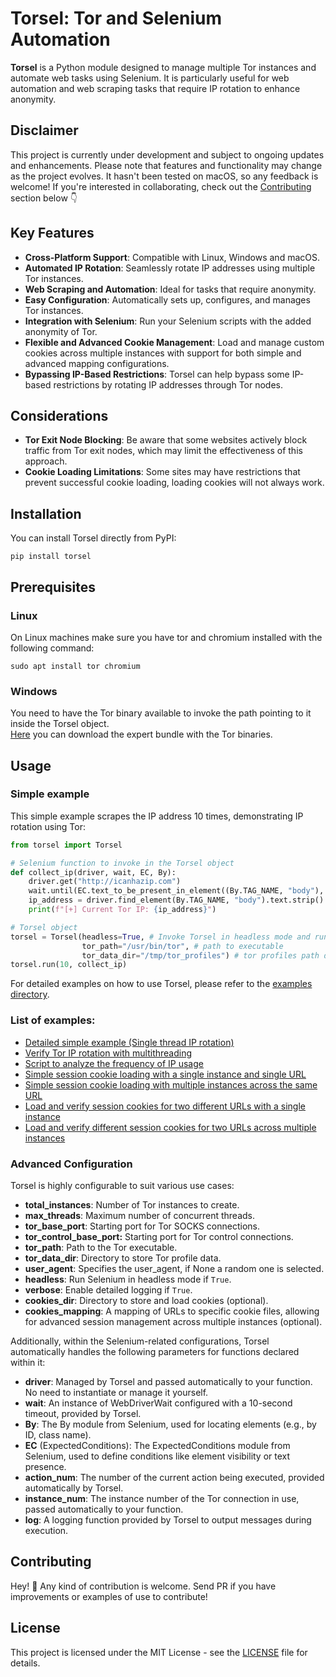 # Torsel: Tor and Selenium Automation
**Torsel** is a Python module designed to manage multiple Tor instances and automate web tasks using Selenium. It is particularly useful for web automation and web scraping tasks that require IP rotation to enhance anonymity.

## Disclaimer
This project is currently under development and subject to ongoing updates and enhancements. Please note that features and functionality may change as the project evolves.
It hasn't been tested on macOS, so any feedback is welcome! If you're interested in collaborating, check out the [Contributing](#contributing) section below <g-emoji alias="point_down" fallback-src="https://assets-cdn.github.com/images/icons/emoji/unicode/1f447.png" ios-version="6.0">👇</g-emoji>

## Key Features
- **Cross-Platform Support**: Compatible with Linux, Windows and macOS.
- **Automated IP Rotation**: Seamlessly rotate IP addresses using multiple Tor instances.
- **Web Scraping and Automation**: Ideal for tasks that require anonymity.
- **Easy Configuration**: Automatically sets up, configures, and manages Tor instances.
- **Integration with Selenium**: Run your Selenium scripts with the added anonymity of Tor.
- **Flexible and Advanced Cookie Management**: Load and manage custom cookies across multiple instances with support for both simple and advanced mapping configurations.
- **Bypassing IP-Based Restrictions**: Torsel can help bypass some IP-based restrictions by rotating IP addresses through Tor nodes.

## Considerations
- **Tor Exit Node Blocking**: Be aware that some websites actively block traffic from Tor exit nodes, which may limit the effectiveness of this approach.
- **Cookie Loading Limitations**: Some sites may have restrictions that prevent successful cookie loading, loading cookies will not always work.

## Installation
You can install Torsel directly from PyPI:
```
pip install torsel
```

## Prerequisites

### Linux
On Linux machines make sure you have tor and chromium installed with the following command:
```
sudo apt install tor chromium
```

### Windows
You need to have the Tor binary available to invoke the path pointing to it inside the Torsel object.<br>[Here](https://www.torproject.org/download/tor/) you can download the expert bundle with the Tor binaries.

## Usage
### Simple example
This simple example scrapes the IP address 10 times, demonstrating IP rotation using Tor:
```python
from torsel import Torsel

# Selenium function to invoke in the Torsel object
def collect_ip(driver, wait, EC, By):
    driver.get("http://icanhazip.com")
    wait.until(EC.text_to_be_present_in_element((By.TAG_NAME, "body"), "."))
    ip_address = driver.find_element(By.TAG_NAME, "body").text.strip()
    print(f"[+] Current Tor IP: {ip_address}")

# Torsel object
torsel = Torsel(headless=True, # Invoke Torsel in headless mode and run
                tor_path="/usr/bin/tor", # path to executable
                tor_data_dir="/tmp/tor_profiles") # tor profiles path dest
torsel.run(10, collect_ip)
```

For detailed examples on how to use Torsel, please refer to the [examples directory](https://github.com/azuk4r/torsel/tree/main/examples).

### List of examples:
* [Detailed simple example (Single thread IP rotation)](https://github.com/azuk4r/torsel/blob/main/examples/simple_ip_rotation.py)
* [Verify Tor IP rotation with multithreading](https://github.com/azuk4r/torsel/blob/main/examples/multithread_ip_rotation.py)
* [Script to analyze the frequency of IP usage](https://github.com/azuk4r/torsel/blob/main/examples/tor_ip_usage_analyzer.py)
* [Simple session cookie loading with a single instance and single URL](https://github.com/azuk4r/torsel/blob/main/examples/loading_cookies/simple_one_url_one_instance.py)
* [Simple session cookie loading with multiple instances across the same URL](https://github.com/azuk4r/torsel/blob/main/examples/loading_cookies/simple_one_url_multi_instance.py)
* [Load and verify session cookies for two different URLs with a single instance](https://github.com/azuk4r/torsel/blob/main/examples/loading_cookies/advanced_mapping_two_url_one_instance.py)
* [Load and verify different session cookies for two URLs across multiple instances](https://github.com/azuk4r/torsel/blob/main/examples/loading_cookies/advanced_mapping_two_url_multi_instance.py)

### Advanced Configuration
Torsel is highly configurable to suit various use cases:
* **total_instances**: Number of Tor instances to create.
* **max_threads**: Maximum number of concurrent threads.
* **tor_base_port**: Starting port for Tor SOCKS connections.
* **tor_control_base_port:** Starting port for Tor control connections.
* **tor_path**: Path to the Tor executable.
* **tor_data_dir**: Directory to store Tor profile data.
* **user_agent**: Specifies the user_agent, if None a random one is selected.
* **headless**: Run Selenium in headless mode if `True`.
* **verbose**: Enable detailed logging if `True`.
* **cookies_dir**: Directory to store and load cookies (optional).
* **cookies_mapping**: A mapping of URLs to specific cookie files, allowing for advanced session management across multiple instances (optional).

Additionally, within the Selenium-related configurations, Torsel automatically handles the following parameters for functions declared within it:
* **driver**: Managed by Torsel and passed automatically to your function. No need to instantiate or manage it yourself.
* **wait**: An instance of WebDriverWait configured with a 10-second timeout, provided by Torsel.
* **By**: The By module from Selenium, used for locating elements (e.g., by ID, class name).
* **EC** (ExpectedConditions): The ExpectedConditions module from Selenium, used to define conditions like element visibility or text presence.
* **action_num**: The number of the current action being executed, provided automatically by Torsel.
* **instance_num**: The instance number of the Tor connection in use, passed automatically to your function.
* **log**: A logging function provided by Torsel to output messages during execution.

## Contributing
Hey! <g-emoji alias="wave" fallback-src="https://assets-cdn.github.com/images/icons/emoji/unicode/1f44b.png" ios-version="6.0">👋</g-emoji> Any kind of contribution is welcome. Send PR if you have improvements or examples of use to contribute!

## License
This project is licensed under the MIT License - see the [LICENSE](https://github.com/azuk4r/torsel/blob/main/LICENSE) file for details.

